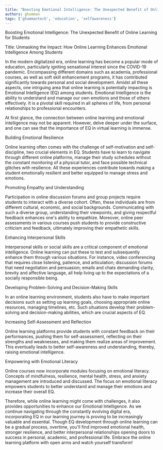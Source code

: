 ```yaml
---
title: "Boosting Emotional Intelligence: The Unexpected Benefit of Online Learning for Students"  # Wrap the title in double quotes
authors: ghumman
tags: ['ghummantech', 'education', 'selfawareness']
---
```


Boosting Emotional Intelligence: The Unexpected Benefit of Online Learning for Students
<!-- truncate -->

Title: Unmasking the Impact: How Online Learning Enhances Emotional Intelligence Among Students 

In the modern digitalized era, online learning has become a popular mode of education, particularly igniting sensational interest since the COVID-19 pandemic. Encompassing different domains such as academia, professional courses, as well as soft skill enhancement programs, it has contributed significantly towards personal and social development. Amidst all these aspects, one intriguing area that online learning is potentially impacting is Emotional Intelligence (EQ) among students. Emotional Intelligence is the ability to understand and manage our own emotions and those of others effectively. It is a pivotal skill required in all spheres of life, from personal relationships to professional encounters. 

At first glance, the connection between online learning and emotional intelligence may not be apparent. However, delve deeper under the surface, and one can see that the importance of EQ in virtual learning is immense. 

Building Emotional Resilience

Online learning often comes with the challenge of self-motivation and self-discipline, two crucial elements in EQ. Students have to learn to navigate through different online platforms, manage their study schedules without the constant monitoring of a physical tutor, and face possible technical glitches with resilience. All these experiences contribute towards making a student emotionally resilient and better equipped to manage stress and emotions. 

Promoting Empathy and Understanding 

Participation in online discussion forums and group projects require students to interact with a diverse cohort. Often, these individuals are from different cultural, economic, and social backgrounds. Communicating with such a diverse group, understanding their viewpoints, and giving respectful feedback enhances one's ability to empathize. Moreover, online peer assessments in various courses push students to provide constructive criticism and feedback, ultimately improving their empathetic skills.

Enhancing Interpersonal Skills

Interpersonal skills or social skills are a critical component of emotional intelligence. Online learning can put these to test and subsequently enhance them through various situations. For instance, video conferencing that requires close listening, patience, and articulation; discussion forums that need negotiation and persuasion; emails and chats demanding clarity, brevity and affective language, all help living up to the expectations of a socially responsible being. 

Developing Problem-Solving and Decision-Making Skills

In an online learning environment, students also have to make important decisions such as setting up learning goals, choosing appropriate online resources, managing timelines, etc. Such situations develop their problem-solving and decision-making abilities, which are crucial aspects of EQ. 

Increasing Self-Assessment and Reflection 

Online learning platforms provide students with constant feedback on their performances, pushing them for self-assessment, reflecting on their strengths and weaknesses, and making them realize areas of improvement. This eventually leads to better self-awareness and understanding, thereby, raising emotional intelligence. 

Empowering with Emotional Literacy

Online courses now incorporate modules focusing on emotional literacy. Concepts of mindfulness, resilience, mental health, stress, and anxiety management are introduced and discussed. The focus on emotional literacy empowers students to better understand and manage their emotions and increase their overall EQ.

Therefore, while online learning might come with challenges, it also provides opportunities to enhance our Emotional Intelligence. As we continue navigating through the constantly evolving digital era, incorporating EQ in our learning journey is proving to be increasingly valuable and essential. Though EQ development through online learning can be a gradual process, overtime, you'll find improved emotional health, stronger resilience, and better interpersonal relationships opening doors to success in personal, academic, and professional life. Embrace the online learning platform with open arms and watch yourself transform!
